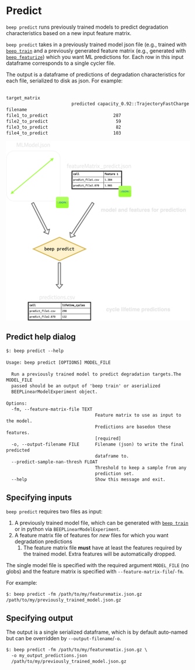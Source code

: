 # Predict

`beep predict` runs previously trained models to predict degradation
characteristics based on a new input feature matrix.

`beep predict` takes in a previously trained model json file (e.g., trained
with [`beep train`](/Command%20Line%20Interface/4%20-%20train/) and a previously
generated feature matrix (e.g., generated
with [`beep featurize`](/Command%20Line%20Interface/3%20-%20featurize/)) which
you want ML predictions for. Each row in this input dataframe corresponds to a
single cycler file.

The output is a dataframe of predictions of degradation characteristics for each
file, serialized to disk as json. For example:

```shell

target_matrix
                         predicted capacity_0.92::TrajectoryFastCharge
filename                           
file1_to_predict                         287  
file2_to_predict                          59 
file3_to_predict                          82 
file4_to_predict                         103

```

![cli_predict](../static/op_graphic_predict.png)

## Predict help dialog

```shell
$: beep predict --help

Usage: beep predict [OPTIONS] MODEL_FILE

  Run a previously trained model to predict degradation targets.The MODEL_FILE
  passed should be an output of 'beep train' or aserialized
  BEEPLinearModelExperiment object.

Options:
  -fm, --feature-matrix-file TEXT
                                  Feature matrix to use as input to the model.
                                  Predictions are basedon these features.
                                  [required]
  -o, --output-filename FILE      Filename (json) to write the final predicted
                                  dataframe to.
  --predict-sample-nan-thresh FLOAT
                                  Threshold to keep a sample from any
                                  prediction set.
  --help                          Show this message and exit.

```


## Specifying inputs


`beep predict` requires two files as input:

1. A previously trained model file, which can be generated with [`beep train`](/Command%20Line%20Interface/4%20-%20train/) or in python via `BEEPLinearModelExperiment`.
2. A feature matrix file of features for *new* files for which you want degradation predictions
   1. The feature matrix file **must** have at least the features required by the trained model. Extra features will be automatically dropped.


The single model file is specified with the required argument `MODEL_FILE` (no globs) and the feature matrix is specified with `--feature-matrix-file`/`-fm`.


For example:

```shell
$: beep predict -fm /path/to/my/featurematix.json.gz /path/to/my/previously_trained_model.json.gz
```

## Specifying output

The output is a single serialized dataframe, which is by default auto-named but can be overridden by `--output-filename`/`-o`.


```shell
$: beep predict -fm /path/to/my/featurematix.json.gz \
  -o my_output_predictions.json
  /path/to/my/previously_trained_model.json.gz
```


